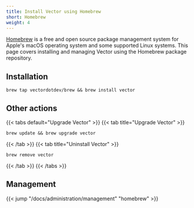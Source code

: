 ```yaml
---
title: Install Vector using Homebrew
short: Homebrew
weight: 4
---
```


[Homebrew] is a free and open source package management system for Apple's macOS operating system and some supported Linux systems. This page covers installing and managing Vector using the Homebrew package repository.

## Installation

```shell
brew tap vectordotdev/brew && brew install vector
```

## Other actions

{{< tabs default="Upgrade Vector" >}}
{{< tab title="Upgrade Vector" >}}
```shell
brew update && brew upgrade vector
```
{{< /tab >}}
{{< tab title="Uninstall Vector" >}}
```shell
brew remove vector
```
{{< /tab >}}
{{< /tabs >}}

## Management

{{< jump "/docs/administration/management" "homebrew" >}}

[homebrew]: https://brew.sh
